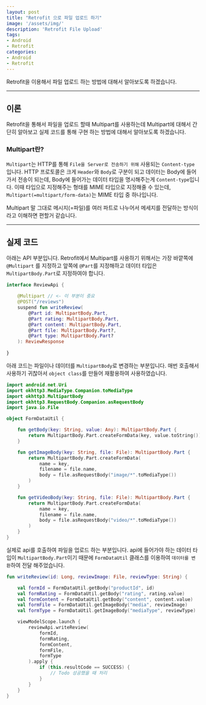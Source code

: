 ```yaml
---
layout: post
title: "Retrofit 으로 파일 업로드 하기"
image: '/assets/img/'
description: 'Retrofit File Upload'
tags:
- Android
- Retrofit
categories:
- Android
- Retrofit
---
```


Retrofit을 이용해서 파일 업로드 하는 방법에 대해서 알아보도록 하겠습니다. 

---

## 이론

Retrofit을 통해서 파일을 업로드 할때 Multipart를 사용하는데 Multipart에 대해서 간단히 알아보고 실제 코드를 통해 구현 하는 방법에 대해서 알아보도록
하겠습니다.

### Multipart란?

`Multipart`는 HTTP를 통해 `File을 Server로 전송하기 위해` 사용되는 `Content-type` 입니다. HTTP 프로토콜은 크게 `Header`와 `Body`로 구분이 되고
데이터는 Body에 들어가서 전송이 되는데, Body에 들어가는 데이터 타입을 명시해주는게 `Content-type`입니다. 이때 타입으로 지정해주는 형태를 MIME 타입으로
지정해줄 수 있는데, `Multipart(=multipart/form-data)`는 MIME 타입 중 하나입니다.

Multipart 말 그대로 메시지(=파일)를 여러 파트로 나누어서 메세지를 전달하는 방식이라고 이해하면 편할거 같습니다.

---

## 실제 코드

아래는 API 부분입니다. Retrofit에서 Multipart를 사용하기 위해서는 가장 바깥쪽에 `@Multipart` 를 지정하고
앞쪽에 `@Part`를 지정해하고 데이터 타입은 `MultipartBody.Part`로 지정하여야 합니다. 

```kotlin
interface ReviewApi {

    @Multipart // <- 이 부분이 중요 
    @POST("/reviews")
    suspend fun writeReview(
        @Part id: MultipartBody.Part,
        @Part rating: MultipartBody.Part,
        @Part content: MultipartBody.Part,
        @Part file: MultipartBody.Part?,
        @Part type: MultipartBody.Part?
    ): ReviewResponse
    
}
```

아래 코드는 파일이나 데이터를 `MultipartBody`로 변경하는 부분입니다. 매번 호출해서 사용하기 귀찮아서 `object class`를 만들어 재활용하여 사용하였습니다.

```kotlin
import android.net.Uri
import okhttp3.MediaType.Companion.toMediaType
import okhttp3.MultipartBody
import okhttp3.RequestBody.Companion.asRequestBody
import java.io.File

object FormDataUtil {

    fun getBody(key: String, value: Any): MultipartBody.Part {
        return MultipartBody.Part.createFormData(key, value.toString())
    }

    fun getImageBody(key: String, file: File): MultipartBody.Part {
        return MultipartBody.Part.createFormData(
            name = key,
            filename = file.name,
            body = file.asRequestBody("image/*".toMediaType())
        )
    }

    fun getVideoBody(key: String, file: File): MultipartBody.Part {
        return MultipartBody.Part.createFormData(
            name = key,
            filename = file.name,
            body = file.asRequestBody("video/*".toMediaType())
        )
    }
}
```

실제로 api를 호출하여 파일을 업로드 하는 부분입니다.
api에 들어가야 하는 데이터 타입이 `MultipartBody.Part`이기 때문에 `FormDataUtil` 클래스를 이용하여 `데이터를 변환`하여 전달 해주었습니다.

```kotlin
fun writeReview(id: Long, reviewImage: File, reviewType: String) {

    val formId = FormDataUtil.getBody("productId", id)
    val formRating = FormDataUtil.getBody("rating", rating.value)       // 2-way binding 되어 있는 LiveData
    val formContent = FormDataUtil.getBody("content", content.value)    // 2-way binding 되어 있는 LiveData
    val formFile = FormDataUtil.getImageBody("media", reviewImage)
    val formType = FormDataUtil.getImageBody("mediaType", reviewType)

    viewModelScope.launch {
        reviewApi.writeReview(
            formId,
            formRating,
            formContent,
            formFile,
            formType
        ).apply {
            if (this.resultCode == SUCCESS) {
                // Todo 성공했을 때 처리
            }
        }
    }
}
```
